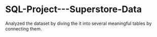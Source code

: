 # SQL-Project---Superstore-Data
Analyzed the dataset by diving the it into several meaningful tables by connecting them. 
